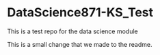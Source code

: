 # DataScience871-KS_Test
This is a test repo for the data science module

This is a small change that we made to the readme.
